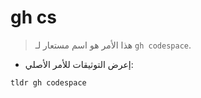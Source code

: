 # gh cs

> هذا الأمر هو اسم مستعار لـ `gh codespace`.

- إعرض التوثيقات للأمر الأصلي:

`tldr gh codespace`
